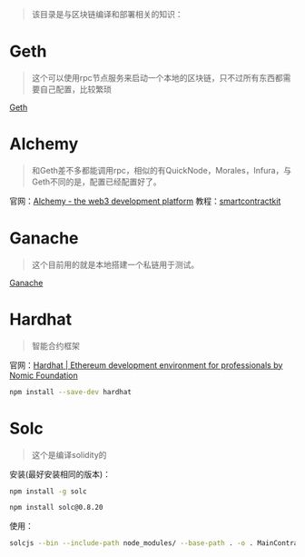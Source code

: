 
> 该目录是与区块链编译和部署相关的知识：


# Geth
> 这个可以使用rpc节点服务来启动一个本地的区块链，只不过所有东西都需要自己配置，比较繁琐

[Geth](./Geth/Geth.md)

# Alchemy
> 和Geth差不多都能调用rpc，相似的有QuickNode，Morales，Infura，与Geth不同的是，配置已经配置好了。

官网：[Alchemy - the web3 development platform](https://www.alchemy.com/)
教程：[smartcontractkit](https://github.com/smartcontractkit/full-blockchain-solidity-course-js)

# Ganache
> 这个目前用的就是本地搭建一个私链用于测试。

[Ganache](./Ganache/Ganache.md)


# Hardhat
> 智能合约框架

官网：[Hardhat | Ethereum development environment for professionals by Nomic Foundation](https://hardhat.org/)

```sh
npm install --save-dev hardhat
```


# Solc
> 这个是编译solidity的


安装(最好安装相同的版本)： 
```sh
npm install -g solc
```

```sh
npm install solc@0.8.20
```

使用：
```sh
solcjs --bin --include-path node_modules/ --base-path . -o . MainContract.sol
```




